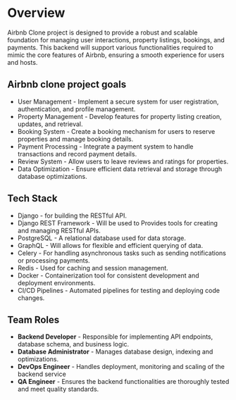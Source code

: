 # Overview

Airbnb Clone project is designed to provide a robust and scalable foundation for managing user interactions, property listings, bookings, and payments. This backend will support various functionalities required to mimic the core features of Airbnb, ensuring a smooth experience for users and hosts.

## Airbnb clone project goals

- User Management - Implement a secure system for user registration, authentication, and profile management.
- Property Management - Develop features for property listing creation, updates, and retrieval.
- Booking System - Create a booking mechanism for users to reserve properties and manage booking details.
- Payment Processing - Integrate a payment system to handle transactions and record payment details.
- Review System - Allow users to leave reviews and ratings for properties.
- Data Optimization - Ensure efficient data retrieval and storage through database optimizations.

## Tech Stack

- Django - for building the RESTful API.
- Django REST Framework - Will be used to Provides tools for creating and managing RESTful APIs.
- PostgreSQL - A relational database used for data storage.
- GraphQL - Will allows for flexible and efficient querying of data.
- Celery - For handling asynchronous tasks such as sending notifications or processing payments.
- Redis - Used for caching and session management.
- Docker - Containerization tool for consistent development and deployment environments.
- CI/CD Pipelines - Automated pipelines for testing and deploying code changes.

## Team Roles

- **Backend Developer** - Responsible for implementing API endpoints, database schema, and business logic.
- **Database Administrator** - Manages database design, indexing and optimizations.
- **DevOps Engineer** - Handles deployment, monitoring and scaling of the backend service
- **QA Engineer** - Ensures the backend functionalities are thoroughly tested and meet quality standards.

